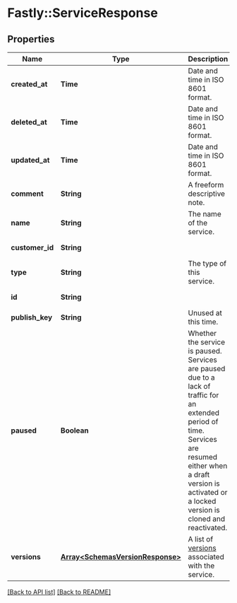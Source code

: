 # Fastly::ServiceResponse

## Properties

| Name | Type | Description | Notes |
| ---- | ---- | ----------- | ----- |
| **created_at** | **Time** | Date and time in ISO 8601 format. | [optional][readonly] |
| **deleted_at** | **Time** | Date and time in ISO 8601 format. | [optional][readonly] |
| **updated_at** | **Time** | Date and time in ISO 8601 format. | [optional][readonly] |
| **comment** | **String** | A freeform descriptive note. | [optional] |
| **name** | **String** | The name of the service. | [optional] |
| **customer_id** | **String** |  | [optional][readonly] |
| **type** | **String** | The type of this service. | [optional] |
| **id** | **String** |  | [optional][readonly] |
| **publish_key** | **String** | Unused at this time. | [optional] |
| **paused** | **Boolean** | Whether the service is paused. Services are paused due to a lack of traffic for an extended period of time. Services are resumed either when a draft version is activated or a locked version is cloned and reactivated. | [optional] |
| **versions** | [**Array&lt;SchemasVersionResponse&gt;**](SchemasVersionResponse.md) | A list of [versions](/reference/api/services/version/) associated with the service. | [optional] |

[[Back to API list]](../../README.md#endpoints) [[Back to README]](../../README.md)

